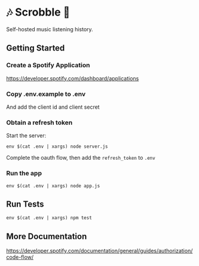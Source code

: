 # 🎶 Scrobble 🎵

Self-hosted music listening history.

## Getting Started

### Create a Spotify Application

https://developer.spotify.com/dashboard/applications

### Copy .env.example to .env

And add the client id and client secret

### Obtain a refresh token

Start the server:

```
env $(cat .env | xargs) node server.js
```

Complete the oauth flow, then add the `refresh_token` to `.env`

### Run the app

```
env $(cat .env | xargs) node app.js
```

## Run Tests

```
env $(cat .env | xargs) npm test
```

## More Documentation

https://developer.spotify.com/documentation/general/guides/authorization/code-flow/
